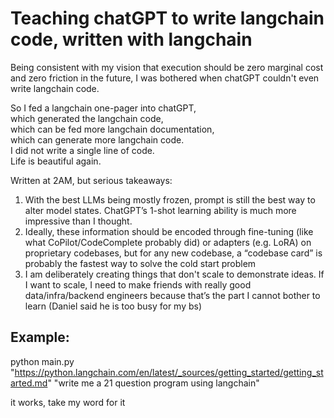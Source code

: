 # Teaching chatGPT to write langchain code, written with langchain


Being consistent with my vision that execution should be zero marginal cost and zero friction in the future, I was bothered when chatGPT couldn't even write langchain code.

So I fed a langchain one-pager into chatGPT, \
which generated the langchain code, \
which can be fed more langchain documentation, \
which can generate more langchain code. \
I did not write a single line of code. \
Life is beautiful again.

Written at 2AM, but serious takeaways:

1. With the best LLMs being mostly frozen, prompt is still the best way to alter model states. ChatGPT’s 1-shot learning ability is much more impressive than I thought.
2. Ideally, these information should be encoded through fine-tuning (like what CoPilot/CodeComplete probably did) or adapters (e.g. LoRA) on proprietary codebases, but for any new codebase, a “codebase card” is probably the fastest way to solve the cold start problem
3. I am deliberately creating things that don't scale to demonstrate ideas. If I want to scale, I need to make friends with really good data/infra/backend engineers because that’s the part I cannot bother to learn (Daniel said he is too busy for my bs)


## Example:

python main.py "https://python.langchain.com/en/latest/_sources/getting_started/getting_started.md" "write me a 21 question program using langchain"

it works, take my word for it
